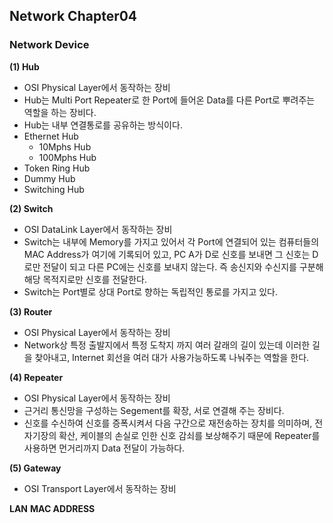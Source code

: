 ## Network Chapter04
### Network Device 

**(1) Hub**
 - OSI Physical Layer에서 동작하는 장비 
 - Hub는 Multi Port Repeater로 한 Port에 들어온 Data를 다른 Port로 뿌려주는 역할을 하는 장비다.
 - Hub는 내부 연결통로를 공유하는 방식이다. 
 - Ethernet Hub 
    - 10Mphs Hub 
    - 100Mphs Hub  
 - Token Ring Hub
 - Dummy Hub 
 - Switching Hub  

**(2) Switch**
 - OSI DataLink Layer에서 동작하는 장비  
 - Switch는 내부에 Memory를 가지고 있어서 각 Port에 연결되어 있는 컴퓨터들의 MAC Address가 여기에 기록되어 있고, PC A가 D로 신호를 보내면 그 신호는 D로만 전달이 되고 다른 PC에는 신호를 보내지 않는다. 즉 송신지와 수신지를 구분해 해당 목적지로만 신호를 전달한다. 
 - Switch는 Port별로 상대 Port로 향하는 독립적인 통로를 가지고 있다.  

**(3) Router**
 - OSI Physical Layer에서 동작하는 장비 
 - Network상 특정 출발지에서 특정 도착지 까지 여러 갈래의 길이 있는데 이러한 길을 찾아내고, Internet 회선을 여러 대가 사용가능하도록 나눠주는 역할을 한다. 

**(4) Repeater**
 - OSI Physical Layer에서 동작하는 장비
 - 근거리 통신망을 구성하는 Segement를 확장, 서로 연결해 주는 장비다. 
 - 신호를 수신하여 신호를 증폭시켜서 다음 구간으로 재전송하는 장치를 의미하며, 전자기장의 확산, 케이블의 손실로 인한 신호 감쇠를 보상해주기 때문에 Repeater를 사용하면 먼거리까지 Data 전달이 가능하다.  
 
**(5) Gateway**
 - OSI Transport Layer에서 동작하는 장비 
 



**LAN**
**MAC ADDRESS**

